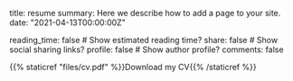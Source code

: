 title: resume
summary: Here we describe how to add a page to your site.
date: "2021-04-13T00:00:00Z"

reading_time: false  # Show estimated reading time?
share: false  # Show social sharing links?
profile: false  # Show author profile?
comments: false  


{{% staticref "files/cv.pdf" %}}Download my CV{{% /staticref %}}
